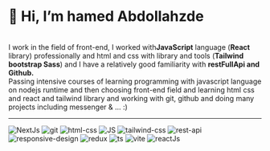   <h1>👋 Hi, I’m hamed Abdollahzde</h1>
    <br />
    <b></b>
    I work in the field of front-end, I worked with<b>JavaScript</b> language
    (<b>React</b> library) professionally and html and css with library and
    tools (<b>Tailwind bootstrap Sass</b>) and I have a relatively good
    familiarity with <b>restFullApi and Github.</b>
    <br />
    Passing intensive courses of learning programming with javascript language
    on nodejs runtime and then choosing front-end field and learning html css
    and react and tailwind library and working with git, github and doing many
    projects including messenger & ... :)
<hr>










![NextJs](https://github.com/hamedAbdollahzade/hamedAbdollahzade/assets/137279292/e21b4667-0f9b-4a41-aa33-3b614d5e1258)
![git](https://github.com/hamedAbdollahzade/hamedAbdollahzade/assets/137279292/b96418e0-0a26-45c2-b3fd-5ed1aad103a1)
![html-css](https://github.com/hamedAbdollahzade/hamedAbdollahzade/assets/137279292/c9eccbf4-59f3-4959-80ab-80f57ee605f0)
![JS](https://github.com/hamedAbdollahzade/hamedAbdollahzade/assets/137279292/888f5e37-5433-493f-baca-0921e173c29b)
![tailwind-css](https://github.com/hamedAbdollahzade/hamedAbdollahzade/assets/137279292/f72677c4-130b-4c61-85ed-2ca63fa3c505)
![rest-api](https://github.com/hamedAbdollahzade/hamedAbdollahzade/assets/137279292/13275428-1992-4696-a51f-0ce18e884f96)
![responsive-design](https://github.com/hamedAbdollahzade/hamedAbdollahzade/assets/137279292/e23d2e7c-66a0-4c68-bd88-7f591c0f3861)
![redux](https://github.com/hamedAbdollahzade/hamedAbdollahzade/assets/137279292/baff5cc0-854f-4a6b-8826-f76fc1ad81d5)
![ts](https://github.com/hamedAbdollahzade/hamedAbdollahzade/assets/137279292/3d6abbac-a52b-49b1-8764-14ede6d51f38)
![vite](https://github.com/hamedAbdollahzade/hamedAbdollahzade/assets/137279292/33970774-7dc9-48d5-a2e4-d5b15c816157)
![reactJs](https://github.com/hamedAbdollahzade/hamedAbdollahzade/assets/137279292/dcabc757-8340-43e0-b817-1061671676f6)






